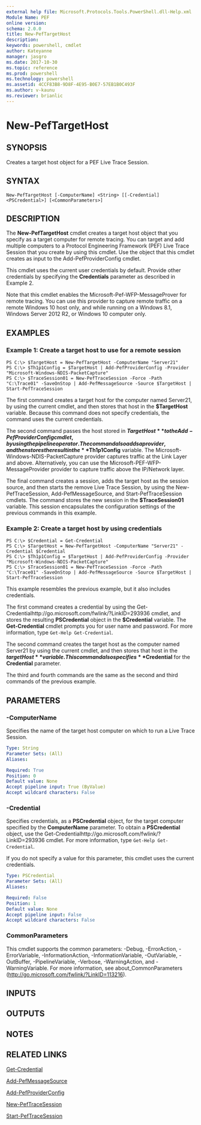 ```yaml
---
external help file: Microsoft.Protocols.Tools.PowerShell.dll-Help.xml
Module Name: PEF
online version: 
schema: 2.0.0
title: New-PefTargetHost
description: 
keywords: powershell, cmdlet
author: Kateyanne
manager: jasgro
ms.date: 2017-10-30
ms.topic: reference
ms.prod: powershell
ms.technology: powershell
ms.assetid: 4CCF83B8-9D8F-4E95-B0E7-57EB1B0C493F
ms.author: v-kaunu
ms.reviewer: brianlic
---
```


# New-PefTargetHost

## SYNOPSIS
Creates a target host object for a PEF Live Trace Session.

## SYNTAX

```
New-PefTargetHost [-ComputerName] <String> [[-Credential] <PSCredential>] [<CommonParameters>]
```

## DESCRIPTION
The **New-PefTargetHost** cmdlet creates a target host object that you specify as a target computer for remote tracing.
You can target and add multiple computers to a Protocol Engineering Framework (PEF) Live Trace Session that you create by using this cmdlet.
Use the object that this cmdlet creates as input to the Add-PefProviderConfig cmdlet.

This cmdlet uses the current user credentials by default.
Provide other credentials by specifying the **Credentials** parameter as described in Example 2.

Note that this cmdlet enables the Microsoft-Pef-WFP-MessageProver for remote tracing.
You can use this provider to capture remote traffic on a remote Windows 10 host only, and while running on a Windows 8.1, Windows Server 2012 R2, or Windows 10 computer only.

## EXAMPLES

### Example 1: Create a target host to use for a remote session
```
PS C:\> $TargetHost = New-PefTargetHost -ComputerName "Server21"
PS C:\> $Th1p1Config = $TargetHost | Add-PefProviderConfig -Provider "Microsoft-Windows-NDIS-PacketCapture"
PS C:\> $TraceSession01 = New-PefTraceSession -Force -Path "C:\Trace01" -SaveOnStop | Add-PefMessageSource -Source $TargetHost | Start-PefTraceSession
```

The first command creates a target host for the computer named Server21, by using the current cmdlet, and then stores that host in the **$TargetHost** variable.
Because this command does not specify credentials, the command uses the current credentials.

The second command passes the host stored in **$TargetHost** to the Add-PefProviderConfig cmdlet, by using the pipeline operator.
The command also adds a provider, and then stores the result in the **$Th1p1Config** variable.
The Microsoft-Windows-NDIS-PacketCapture provider captures traffic at the Link Layer and above.
Alternatively, you can use the Microsoft-PEF-WFP-MessageProvider provider to capture traffic above the IP/Network layer.

The final command creates a session, adds the target host as the session source, and then starts the remove Live Trace Session, by using the New-PefTraceSession, Add-PefMessageSource, and Start-PefTraceSession cmdlets.
The command stores the new session in the **$TraceSession01** variable.
This session encapsulates the configuration settings of the previous commands in this example.

### Example 2: Create a target host by using credentials
```
PS C:\> $Credential = Get-Credential
PS C:\> $TargetHost = New-PefTargetHost -ComputerName "Server21" -Credential $Credential
PS C:\> $Th1p1Config = $TargetHost | Add-PefProviderConfig -Provider "Microsoft-Windows-NDIS-PacketCapture"
PS C:\> $TraceSession01 = New-PefTraceSession -Force -Path "C:\Trace01" -SaveOnStop | Add-PefMessageSource -Source $TargetHost | Start-PefTraceSession
```

This example resembles the previous example, but it also includes credentials.

The first command creates a credential by using the Get-Credentialhttp://go.microsoft.com/fwlink/?LinkID=293936 cmdlet, and stores the resulting **PSCredential** object in the **$Credential** variable.
The **Get-Credential** cmdlet prompts you for user name and password.
For more information, type `Get-Help Get-Credential`.

The second command creates the target host as the computer named Server21 by using the current cmdlet, and then stores that host in the **$targetHost** variable.
This command also specifies **$Credential** for the **Credential** parameter.

The third and fourth commands are the same as the second and third commands of the previous example.

## PARAMETERS

### -ComputerName
Specifies the name of the target host computer on which to run a Live Trace Session.

```yaml
Type: String
Parameter Sets: (All)
Aliases: 

Required: True
Position: 0
Default value: None
Accept pipeline input: True (ByValue)
Accept wildcard characters: False
```

### -Credential
Specifies credentials, as a **PSCredential** object, for the target computer specified by the **ComputerName** parameter.
To obtain a **PSCredential** object, use the Get-Credentialhttp://go.microsoft.com/fwlink/?LinkID=293936 cmdlet.
For more information, type `Get-Help Get-Credential`.

If you do not specify a value for this parameter, this cmdlet uses the current credentials.

```yaml
Type: PSCredential
Parameter Sets: (All)
Aliases: 

Required: False
Position: 1
Default value: None
Accept pipeline input: False
Accept wildcard characters: False
```

### CommonParameters
This cmdlet supports the common parameters: -Debug, -ErrorAction, -ErrorVariable, -InformationAction, -InformationVariable, -OutVariable, -OutBuffer, -PipelineVariable, -Verbose, -WarningAction, and -WarningVariable. For more information, see about_CommonParameters (http://go.microsoft.com/fwlink/?LinkID=113216).

## INPUTS

## OUTPUTS

## NOTES

## RELATED LINKS

[Get-Credential](http://go.microsoft.com/fwlink/?LinkID=293936)

[Add-PefMessageSource](./Add-PefMessageSource.md)

[Add-PefProviderConfig](./Add-PefProviderConfig.md)

[New-PefTraceSession](./New-PefTraceSession.md)

[Start-PefTraceSession](./Start-PefTraceSession.md)

